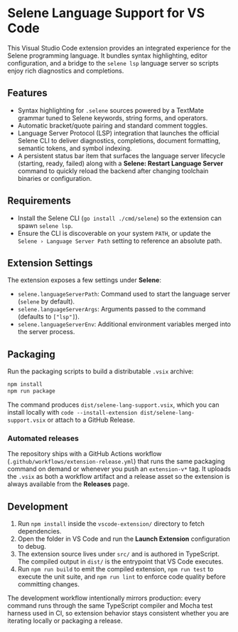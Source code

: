 # Selene Language Support for VS Code

This Visual Studio Code extension provides an integrated experience for the Selene programming language. It bundles syntax highlighting, editor configuration, and a bridge to the `selene lsp` language server so scripts enjoy rich diagnostics and completions.

## Features

- Syntax highlighting for `.selene` sources powered by a TextMate grammar tuned to Selene keywords, string forms, and operators.
- Automatic bracket/quote pairing and standard comment toggles.
- Language Server Protocol (LSP) integration that launches the official Selene CLI to deliver diagnostics, completions, document formatting, semantic tokens, and symbol indexing.
- A persistent status bar item that surfaces the language server lifecycle (starting, ready, failed) along with a **Selene: Restart Language Server** command to quickly reload the backend after changing toolchain binaries or configuration.

## Requirements

- Install the Selene CLI (`go install ./cmd/selene`) so the extension can spawn `selene lsp`.
- Ensure the CLI is discoverable on your system `PATH`, or update the `Selene › Language Server Path` setting to reference an absolute path.

## Extension Settings

The extension exposes a few settings under **Selene**:

- `selene.languageServerPath`: Command used to start the language server (`selene` by default).
- `selene.languageServerArgs`: Arguments passed to the command (defaults to `["lsp"]`).
- `selene.languageServerEnv`: Additional environment variables merged into the server process.

## Packaging

Run the packaging scripts to build a distributable `.vsix` archive:

```bash
npm install
npm run package
```

The command produces `dist/selene-lang-support.vsix`, which you can install locally with `code --install-extension dist/selene-lang-support.vsix` or attach to a GitHub Release.

### Automated releases

The repository ships with a GitHub Actions workflow (`.github/workflows/extension-release.yml`) that runs the same packaging command on demand or whenever you push an `extension-v*` tag. It uploads the `.vsix` as both a workflow artifact and a release asset so the extension is always available from the **Releases** page.

## Development

1. Run `npm install` inside the `vscode-extension/` directory to fetch dependencies.
2. Open the folder in VS Code and run the **Launch Extension** configuration to debug.
3. The extension source lives under `src/` and is authored in TypeScript. The compiled output in `dist/` is the entrypoint that VS Code executes.
4. Run `npm run build` to emit the compiled extension, `npm run test` to execute the unit suite, and `npm run lint` to enforce code quality before committing changes.

The development workflow intentionally mirrors production: every command runs through the same TypeScript compiler and Mocha test harness used in CI, so extension behavior stays consistent whether you are iterating locally or packaging a release.
